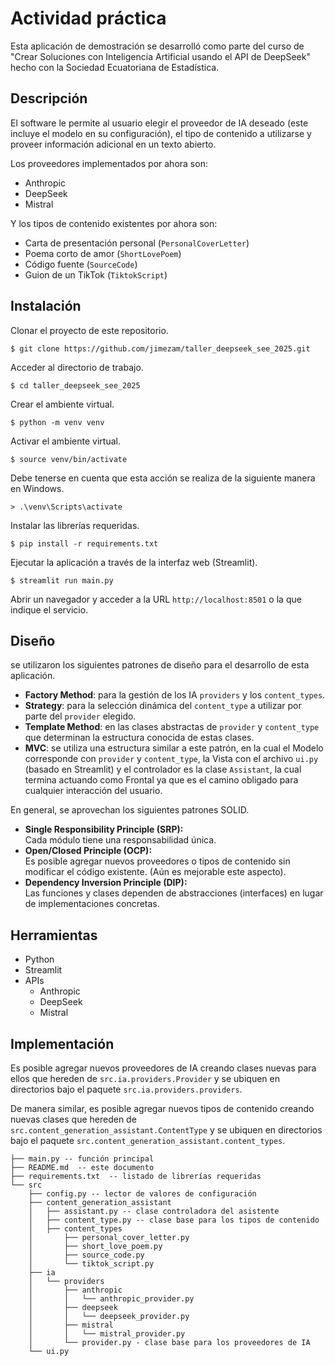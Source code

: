 # Actividad práctica

Esta aplicación de demostración se desarrolló como parte del curso de "Crear Soluciones con Inteligencia Artificial usando el API de DeepSeek" hecho con la Sociedad Ecuatoriana de Estadística.

## Descripción

El software le permite al usuario elegir el proveedor de IA deseado (este incluye el modelo en su configuración), el tipo de contenido a utilizarse y proveer información adicional en un texto abierto.

Los proveedores implementados por ahora son:

- Anthropic
- DeepSeek
- Mistral

Y los tipos de contenido existentes por ahora son:

- Carta de presentación personal (`PersonalCoverLetter`)
- Poema corto de amor (`ShortLovePoem`)
- Código fuente (`SourceCode`)
- Guion de un TikTok (`TiktokScript`)

## Instalación

Clonar el proyecto de este repositorio.

```
$ git clone https://github.com/jimezam/taller_deepseek_see_2025.git
```

Acceder al directorio de trabajo.

```
$ cd taller_deepseek_see_2025
```

Crear el ambiente virtual.

```
$ python -m venv venv
```

Activar el ambiente virtual.

```
$ source venv/bin/activate
```

Debe tenerse en cuenta que esta acción se realiza de la siguiente manera en Windows.

```
> .\venv\Scripts\activate
```

Instalar las librerías requeridas.

```
$ pip install -r requirements.txt
```

Ejecutar la aplicación a través de la interfaz web (Streamlit).

```
$ streamlit run main.py
```

Abrir un navegador y acceder a la URL `http://localhost:8501` o la que indique el servicio.

## Diseño

se utilizaron los siguientes patrones de diseño para el desarrollo de esta aplicación.

- **Factory Method**: para la gestión de los IA `providers` y los `content_types`.
- **Strategy**: para la selección dinámica del `content_type` a utilizar por parte del `provider` elegido.
- **Template Method**: en las clases abstractas de `provider` y `content_type` que determinan la estructura conocida de estas clases.
- **MVC**: se utiliza una estructura similar a este patrón, en la cual el Modelo corresponde con `provider` y `content_type`, la Vista con el archivo `ui.py` (basado en Streamlit) y el controlador es la clase `Assistant`, la cual termina actuando como Frontal ya que es el camino obligado para cualquier interacción del usuario.

En general, se aprovechan los siguientes patrones SOLID.

- **Single Responsibility Principle (SRP):**  
  Cada módulo tiene una responsabilidad única.
- **Open/Closed Principle (OCP):**  
  Es posible agregar nuevos proveedores o tipos de contenido sin modificar el código existente.  (Aún es mejorable este aspecto).
- **Dependency Inversion Principle (DIP):**  
  Las funciones y clases dependen de abstracciones (interfaces) en lugar de implementaciones concretas.

## Herramientas

- Python
- Streamlit
- APIs
    - Anthropic
    - DeepSeek
    - Mistral

## Implementación

Es posible agregar nuevos proveedores de IA creando clases nuevas para ellos que hereden de `src.ia.providers.Provider` y se ubiquen en directorios bajo el paquete `src.ia.providers.providers`.

De manera similar, es posible agregar nuevos tipos de contenido creando nuevas clases que hereden de `src.content_generation_assistant.ContentType` y se ubiquen en directorios bajo el paquete `src.content_generation_assistant.content_types`.

```
├── main.py -- función principal
├── README.md  -- este documento
├── requirements.txt  -- listado de librerías requeridas
└── src
    ├── config.py -- lector de valores de configuración
    ├── content_generation_assistant
    │   ├── assistant.py -- clase controladora del asistente
    │   ├── content_type.py -- clase base para los tipos de contenido
    │   ├── content_types
    │       ├── personal_cover_letter.py
    │       ├── short_love_poem.py
    │       ├── source_code.py
    │       └── tiktok_script.py
    ├── ia
    │   └── providers
    │       ├── anthropic
    │       │   └── anthropic_provider.py
    │       ├── deepseek
    │       │   └── deepseek_provider.py
    │       ├── mistral
    │       │   └── mistral_provider.py
    │       └── provider.py - clase base para los proveedores de IA
    └── ui.py
```

